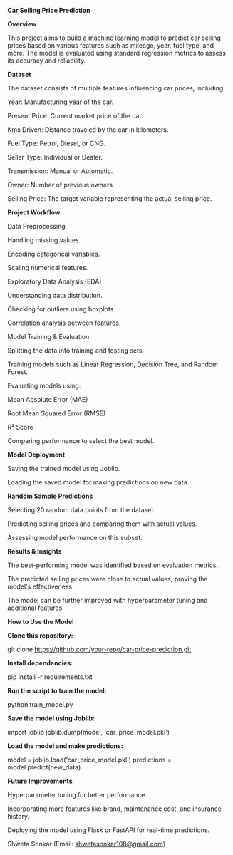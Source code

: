**Car Selling Price Prediction**


**Overview**

This project aims to build a machine learning model to predict car selling prices based on various features such as mileage, year, fuel type, and more. The model is evaluated using standard regression metrics to assess its accuracy and reliability.

**Dataset**

The dataset consists of multiple features influencing car prices, including:

Year: Manufacturing year of the car.

Present Price: Current market price of the car.

Kms Driven: Distance traveled by the car in kilometers.

Fuel Type: Petrol, Diesel, or CNG.

Seller Type: Individual or Dealer.

Transmission: Manual or Automatic.

Owner: Number of previous owners.

Selling Price: The target variable representing the actual selling price.

**Project Workflow**

Data Preprocessing

Handling missing values.

Encoding categorical variables.

Scaling numerical features.

Exploratory Data Analysis (EDA)

Understanding data distribution.

Checking for outliers using boxplots.

Correlation analysis between features.

Model Training & Evaluation

Splitting the data into training and testing sets.

Training models such as Linear Regression, Decision Tree, and Random Forest.

Evaluating models using:

Mean Absolute Error (MAE)

Root Mean Squared Error (RMSE)

R² Score

Comparing performance to select the best model.

**Model Deployment**

Saving the trained model using Joblib.

Loading the saved model for making predictions on new data.

**Random Sample Predictions**

Selecting 20 random data points from the dataset.

Predicting selling prices and comparing them with actual values.

Assessing model performance on this subset.

**Results & Insights**

The best-performing model was identified based on evaluation metrics.

The predicted selling prices were close to actual values, proving the model's effectiveness.

The model can be further improved with hyperparameter tuning and additional features.

**How to Use the Model**

**Clone this repository:**

git clone https://github.com/your-repo/car-price-prediction.git

**Install dependencies:**

pip install -r requirements.txt

**Run the script to train the model:**

python train_model.py

**Save the model using Joblib:**

import joblib
joblib.dump(model, 'car_price_model.pkl')

**Load the model and make predictions:**

model = joblib.load('car_price_model.pkl')
predictions = model.predict(new_data)

**Future Improvements**

Hyperparameter tuning for better performance.

Incorporating more features like brand, maintenance cost, and insurance history.

Deploying the model using Flask or FastAPI for real-time predictions.




Shweta Sonkar (Email: shwetasonkar108@gmail.com)
